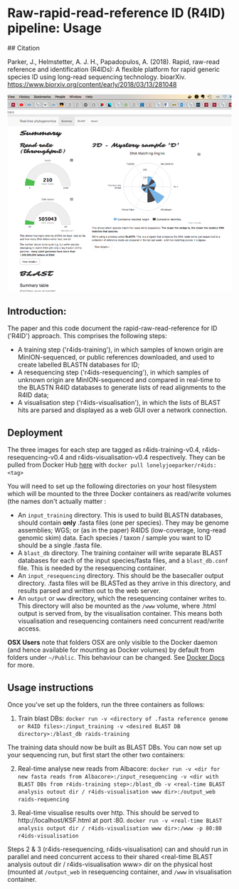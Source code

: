 # Raw-rapid-read-reference ID (R4ID) pipeline: Usage

## Citation

Parker, J., Helmstetter, A. J. H., Papadopulos, A. (2018). Rapid, raw-read reference and identification (R4IDs): A flexible platform for rapid generic species ID using long-read sequencing technology. bioarXiv. https://www.biorxiv.org/content/early/2018/03/13/281048

![Screenshot of visualisation container UI](screenshot.png)

## Introduction:
The paper and this code document the rapid-raw-read-reference for ID ('R4ID') approach. This comprises the following steps:

- A training step ('r4ids-training'), in which samples of known origin are MinION-sequenced, or public references downloaded, and used to create labelled BLASTN databases for ID;
- A resequencing step ('r4ids-resequencing'), in which samples of unknown origin are MinION-sequenced and compared in real-time to the BLASTN R4ID databases to generate lists of read alignments to the R4ID data;
- A visualisation step ('r4ids-visualisation'), in which the lists of BLAST hits are parsed and displayed as a web GUI over a network connection.

## Deployment
The three images for each step are tagged as r4ids-training-v0.4, r4ids-resequencing-v0.4 and r4ids-visualisation-v0.4 respectively.
They can be pulled from Docker Hub [here](https://hub.docker.com/r/lonelyjoeparker/r4ids/) with `docker pull lonelyjoeparker/r4ids:<tag>`

You will need to set up the following directories on your host filesystem which will be mounted to the three Docker containers as read/write volumes (the names don't actually matter :

 - An `input_training` directory. This is used to build BLASTN databases, should contain **only** .fasta files (one per species). They may be genome assemblies; WGS; or (as in the paper) R4IDS (low-coverage, long-read genomic skim) data. Each species / taxon / sample you want to ID should be a single .fasta file.
 - A `blast_db` directory. The training container will write separate BLAST databases for each of the input species/fasta files, and a `blast_db.conf` file. This is needed by the resequencing container.
 - An `input_resequencing` directory. This should be the basecaller output directory. .fasta files will be BLASTed as they arrive in this directory, and results parsed and written out to the web server.
 - An `output` or `www` directory, which the resequencing container writes to. This directory will also be mounted as the `/www` volume, where .html output is served from, by the visualisation container. This means both visualisation and resequencing containers need concurrent read/write access.

**OSX Users** note that folders OSX are only visible to the Docker daemon (and hence available for mounting as Docker volumes)  by default from folders under `~/Public`.  This behaviour can be changed. See [Docker Docs](https://docs.docker.com/docker-for-mac/osxfs/) for more.


## Usage instructions
Once you've set up the folders, run the three containers as follows:

 1) Train blast DBs:
`docker run -v <directory of .fasta reference genome or R4ID files>:/input_training -v <desired BLAST DB directory>:/blast_db raids-training`

The training data should now be built as BLAST DBs. You can now set up your sequencing run, but first start the other two containers:

 2) Real-time analyse new reads from Albacore:
`docker run -v <dir for new fasta reads from Albacore>:/input_resequencing -v <dir with BLAST DBs from r4ids-training step>:/blast_db -v <real-time BLAST analysis outout dir / r4ids-visualisation www dir>:/output_web raids-requencing`

 3) Real-time visualise results over http. This should be served to http://localhost/KSF.html at port :80.
`docker run -v <real-time BLAST analysis output dir / r4ids-visualisation www dir>:/www -p 80:80 r4ids-visualisation`

Steps 2 & 3 (r4ids-resequencing, r4ids-visualisation) can and should run in parallel and need concurrent access to their shared <real-time BLAST analysis outout dir / r4ids-visualisation www> dir on the physical host (mounted at `/output_web` in resequencing container, and `/www` in visualisation container.
